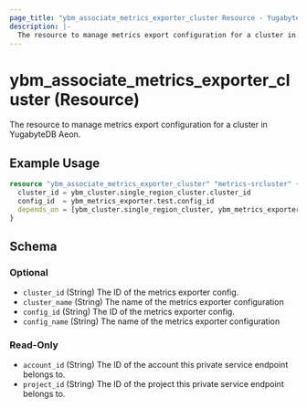 ```yaml
---
page_title: "ybm_associate_metrics_exporter_cluster Resource - YugabyteDB Aeon"
description: |-
  The resource to manage metrics export configuration for a cluster in YugabyteDB Aeon.
---
```


# ybm_associate_metrics_exporter_cluster (Resource)

The resource to manage metrics export configuration for a cluster in YugabyteDB Aeon.


## Example Usage

```terraform
resource "ybm_associate_metrics_exporter_cluster" "metrics-srcluster" {
  cluster_id = ybm_cluster.single_region_cluster.cluster_id
  config_id  = ybm_metrics_exporter.test.config_id
  depends_on = [ybm_cluster.single_region_cluster, ybm_metrics_exporter.test]
}
```

<!-- schema generated by tfplugindocs -->
## Schema

### Optional

- `cluster_id` (String) The ID of the metrics exporter config.
- `cluster_name` (String) The name of the metrics exporter configuration
- `config_id` (String) The ID of the metrics exporter config.
- `config_name` (String) The name of the metrics exporter configuration

### Read-Only

- `account_id` (String) The ID of the account this private service endpoint belongs to.
- `project_id` (String) The ID of the project this private service endpoint belongs to.